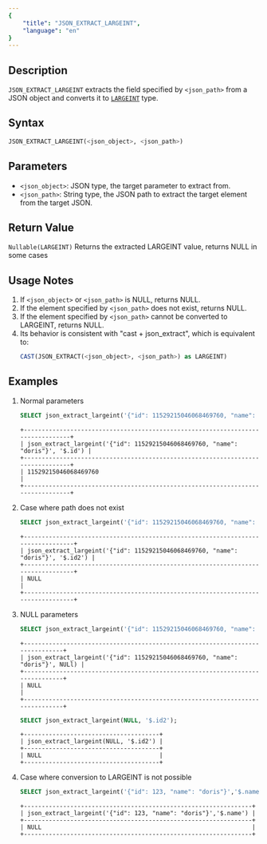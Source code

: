 ```yaml
---
{
    "title": "JSON_EXTRACT_LARGEINT",
    "language": "en"
}
---
```


## Description
`JSON_EXTRACT_LARGEINT` extracts the field specified by `<json_path>` from a JSON object and converts it to [`LARGEINT`](../../../basic-element/sql-data-types/numeric/LARGEINT.md) type.

## Syntax
```sql
JSON_EXTRACT_LARGEINT(<json_object>, <json_path>)
```

## Parameters
- `<json_object>`: JSON type, the target parameter to extract from.
- `<json_path>`: String type, the JSON path to extract the target element from the target JSON.

## Return Value
`Nullable(LARGEINT)` Returns the extracted LARGEINT value, returns NULL in some cases

## Usage Notes
1. If `<json_object>` or `<json_path>` is NULL, returns NULL.
2. If the element specified by `<json_path>` does not exist, returns NULL.
3. If the element specified by `<json_path>` cannot be converted to LARGEINT, returns NULL.
4. Its behavior is consistent with "cast + json_extract", which is equivalent to:
    ```sql
    CAST(JSON_EXTRACT(<json_object>, <json_path>) as LARGEINT)
    ```

## Examples
1. Normal parameters
    ```sql
    SELECT json_extract_largeint('{"id": 11529215046068469760, "name": "doris"}', '$.id');
    ```
    ```text
    +--------------------------------------------------------------------------------+
    | json_extract_largeint('{"id": 11529215046068469760, "name": "doris"}', '$.id') |
    +--------------------------------------------------------------------------------+
    | 11529215046068469760                                                           |
    +--------------------------------------------------------------------------------+
    ```
2. Case where path does not exist
    ```sql
    SELECT json_extract_largeint('{"id": 11529215046068469760, "name": "doris"}', '$.id2');
    ```
    ```text
    +---------------------------------------------------------------------------------+
    | json_extract_largeint('{"id": 11529215046068469760, "name": "doris"}', '$.id2') |
    +---------------------------------------------------------------------------------+
    | NULL                                                                            |
    +---------------------------------------------------------------------------------+
    ```
3. NULL parameters
    ```sql
    SELECT json_extract_largeint('{"id": 11529215046068469760, "name": "doris"}', NULl);
    ```
    ```text
    +------------------------------------------------------------------------------+
    | json_extract_largeint('{"id": 11529215046068469760, "name": "doris"}', NULl) |
    +------------------------------------------------------------------------------+
    | NULL                                                                         |
    +------------------------------------------------------------------------------+
    ```
    ```sql
    SELECT json_extract_largeint(NULL, '$.id2');
    ```
    ```text
    +--------------------------------------+
    | json_extract_largeint(NULL, '$.id2') |
    +--------------------------------------+
    | NULL                                 |
    +--------------------------------------+
    ```
4. Case where conversion to LARGEINT is not possible
    ```sql
    SELECT json_extract_largeint('{"id": 123, "name": "doris"}','$.name');
    ```
    ```text
    +----------------------------------------------------------------+
    | json_extract_largeint('{"id": 123, "name": "doris"}','$.name') |
    +----------------------------------------------------------------+
    | NULL                                                           |
    +----------------------------------------------------------------+
    ```
